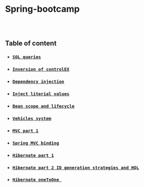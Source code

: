 # Spring-bootcamp
<br/><br/>

## Table of content
* ### [`SQL queries`](Week-1/SQL-queries) 
* ### [`Inversion of controlEX`](Week-1/InversionOfControlEX) 
* ### [`Dependency injection`](Week-2/DependencyInjection) 
* ### [`Inject literial values`](Week-2/InjectLiterialValues)
* ### [`Bean scope and lifecycle`](Week-3/BeanScopeAndLifecycle) 
* ### [`Vehicles system`](Week-3/VehiclesSystem) 
* ### [`MVC part 1`](Week-4/Spring-MVC-Part1) 
* ### [`Spring MVC binding`](Week-4/LoginApp)
* ### [`Hibernate part 1`](Week-6/hib) 
* ### [`Hibernate part 2 ID generation strategies and HQL`](Week-6/hibernateGenAndHQL) 
* ### [`Hibernate oneToOne `](Week-7/HibernateReletions1) 
